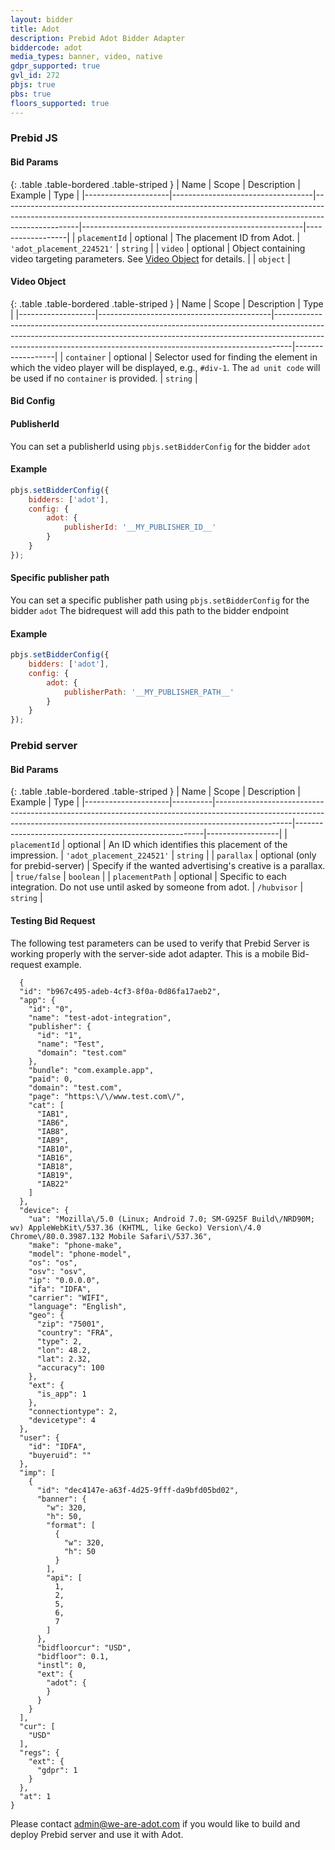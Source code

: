 ```yaml
---
layout: bidder
title: Adot
description: Prebid Adot Bidder Adapter
biddercode: adot
media_types: banner, video, native
gdpr_supported: true
gvl_id: 272
pbjs: true
pbs: true
floors_supported: true
---
```


### Prebid JS

#### Bid Params

{: .table .table-bordered .table-striped }
| Name                | Scope                             | Description                                                                                                                                                                   | Example                                               | Type             |
|---------------------|-----------------------------------|-------------------------------------------------------------------------------------------------------------------------------------------------------------------------------|-------------------------------------------------------|------------------|
| `placementId`       | optional                          | The placement ID from Adot.                                                      | `'adot_placement_224521'`                                            | `string`         |
| `video`             | optional | Object containing video targeting parameters. See [Video Object](#adot-video-object) for details.                                                                        |  | `object`         |

#### Video Object

{: .table .table-bordered .table-striped }
| Name              | Scope                                     | Description                                                                                                                                                                                                                                  | Type             |
|-------------------|-------------------------------------------|----------------------------------------------------------------------------------------------------------------------------------------------------------------------------------------------------------------------------------------------|------------------|
| `container`       | optional                                  | Selector used for finding the element in which the video player will be displayed, e.g., `#div-1`. The `ad unit code` will be used if no `container` is provided.                                                                            | `string`         |

#### Bid Config
#### PublisherId

You can set a publisherId using `pbjs.setBidderConfig` for the bidder `adot`

#### Example

```javascript
pbjs.setBidderConfig({
    bidders: ['adot'],
    config: {
        adot: {
            publisherId: '__MY_PUBLISHER_ID__'
        }
    }
});
```

#### Specific publisher path

You can set a specific publisher path using `pbjs.setBidderConfig` for the bidder `adot`
The bidrequest will add this path to the bidder endpoint

#### Example

```javascript
pbjs.setBidderConfig({
    bidders: ['adot'],
    config: {
        adot: {
            publisherPath: '__MY_PUBLISHER_PATH__'
        }
    }
});
```


### Prebid server

#### Bid Params

{: .table .table-bordered .table-striped }
| Name                | Scope    | Description                                                                                                                                                                   | Example                                               | Type             |
|---------------------|----------|-------------------------------------------------------------------------------------------------------------------------------------------------------------------------------|-------------------------------------------------------|------------------|
| `placementId`       | optional | An ID which identifies this placement of the impression.                                   | `'adot_placement_224521'`                                            | `string`         |
| `parallax`          | optional (only for prebid-server) | Specify if the wanted advertising's creative is a parallax.                                                                        | `true/false` | `boolean`         |
| `placementPath`          | optional | Specific to each integration. Do not use until asked by someone from adot.                                                                      | `/hubvisor` | `string`         |

#### Testing Bid Request

The following test parameters can be used to verify that Prebid Server is working properly with the 
server-side adot adapter. This is a mobile Bid-request example.

```
  {
  "id": "b967c495-adeb-4cf3-8f0a-0d86fa17aeb2",
  "app": {
    "id": "0",
    "name": "test-adot-integration",
    "publisher": {
      "id": "1",
      "name": "Test",
      "domain": "test.com"
    },
    "bundle": "com.example.app",
    "paid": 0,
    "domain": "test.com",
    "page": "https:\/\/www.test.com\/",
    "cat": [
      "IAB1",
      "IAB6",
      "IAB8",
      "IAB9",
      "IAB10",
      "IAB16",
      "IAB18",
      "IAB19",
      "IAB22"
    ]
  },
  "device": {
    "ua": "Mozilla\/5.0 (Linux; Android 7.0; SM-G925F Build\/NRD90M; wv) AppleWebKit\/537.36 (KHTML, like Gecko) Version\/4.0 Chrome\/80.0.3987.132 Mobile Safari\/537.36",
    "make": "phone-make",
    "model": "phone-model",
    "os": "os",
    "osv": "osv",
    "ip": "0.0.0.0",
    "ifa": "IDFA",
    "carrier": "WIFI",
    "language": "English",
    "geo": {
      "zip": "75001",
      "country": "FRA",
      "type": 2,
      "lon": 48.2,
      "lat": 2.32,
      "accuracy": 100
    },
    "ext": {
      "is_app": 1
    },
    "connectiontype": 2,
    "devicetype": 4
  },
  "user": {
    "id": "IDFA",
    "buyeruid": ""
  },
  "imp": [
    {
      "id": "dec4147e-a63f-4d25-9fff-da9bfd05bd02",
      "banner": {
        "w": 320,
        "h": 50,
        "format": [
          {
            "w": 320,
            "h": 50
          }
        ],
        "api": [
          1,
          2,
          5,
          6,
          7
        ]
      },
      "bidfloorcur": "USD",
      "bidfloor": 0.1,
      "instl": 0,
      "ext": {
        "adot": {
        }
      }
    }
  ],
  "cur": [
    "USD"
  ],
  "regs": {
    "ext": {
      "gdpr": 1
    }
  },
  "at": 1
}
```

Please contact <admin@we-are-adot.com> if you would like to build and deploy Prebid server and use it with Adot.
